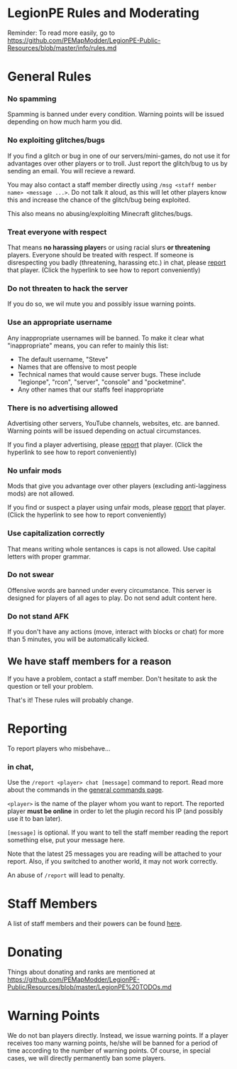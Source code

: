 LegionPE Rules and Moderating
===
Reminder: To read more easily, go to https://github.com/PEMapModder/LegionPE-Public-Resources/blob/master/info/rules.md
# General Rules

### No spamming
Spamming is banned under every condition. Warning points will be issued depending on how much harm you did.
  
### No exploiting glitches/bugs
If you find a glitch or bug in one of our servers/mini-games, do not use it for advantages over other players or to troll. Just report the glitch/bug to us by sending an email. You will recieve a reward.

You may also contact a staff member directly using `/msg <staff member name> <message ...>`. Do not talk it aloud, as this will let other players know this and increase the chance of the glitch/bug being exploited.

This also means no abusing/exploiting Minecraft glitches/bugs.

### Treat everyone with respect
That means **no harassing player**s or using racial slurs **or threatening** players. Everyone should be treated with respect. If someone is disrespecting you badly (threatening, harassing etc.) in chat, please [report](#Reporting) that player. (Click the hyperlink to see how to report conveniently)

### Do not threaten to hack the server
If you do so, we wil mute you and possibly issue warning points.
  
### Use an appropriate username
Any inappropriate usernames will be banned. To make it clear what "inappropriate" means, you can refer to mainly this list:
* The default username, "Steve"
* Names that are offensive to most people
* Technical names that would cause server bugs. These include "legionpe", "rcon", "server", "console" and "pocketmine".
* Any other names that our staffs feel inappropriate

### There is no advertising allowed
Advertising other servers, YouTube channels, websites, etc. are banned. Warning points will be issued depending on actual circumstances.

If you find a player advertising, please [report](#Reporting) that player. (Click the hyperlink to see how to report conveniently)

### No unfair mods
Mods that give you advantage over other players (excluding anti-lagginess mods) are not allowed.

If you find or suspect a player using unfair mods, please [report](#Reporting) that player. (Click the hyperlink to see how to report conveniently)

### Use capitalization correctly
That means writing whole sentances is caps is not allowed. Use capital letters with proper grammar.

### Do not swear
Offensive words are banned under every circumstance. This server is designed for players of all ages to play. Do not send adult content here.

### Do not stand AFK
If you don't have any actions (move, interact with blocks or chat) for more than 5 minutes, you will be automatically kicked.

## We have staff members for a reason
If you have a problem, contact a staff member. Don't hesitate to ask the question or tell your problem.

That's it! These rules will probably change.

# Reporting
To report players who misbehave...

### in chat,
Use the `/report <player> chat [message]` command to report. Read more about the commands in the [general commands page](general_commands.md).

`<player>` is the name of the player whom you want to report. The reported player **must be online** in order to let the plugin record his IP (and possibly use it to ban later).

`[message]` is optional. If you want to tell the staff member reading the report something else, put your message here.

Note that the latest 25 messages you are reading will be attached to your report. Also, if you switched to another world, it may not work correctly.

An abuse of `/report` will lead to penalty.

# Staff Members
A list of staff members and their powers can be found [here](https://github.com/PEMapModder/LegionPE-Public-Resources/blob/master/info/staffs.md).

# Donating
Things about donating and ranks are mentioned at https://github.com/PEMapModder/LegionPE-Public/Resources/blob/master/LegionPE%20TODOs.md

# Warning Points
We do not ban players directly. Instead, we issue warning points. If a player receives too many warning points, he/she will be banned for a period of time according to the number of warning points. Of course, in special cases, we will directly permanently ban some players.
